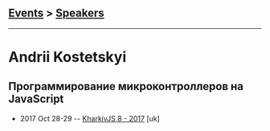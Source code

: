 ## [Events](../README.md) > [Speakers](../speakers.md)
---

# Andrii Kostetskyi

## Программирование микроконтроллеров на JavaScript
- 2017 Oct 28-29 -- [KharkivJS 8 - 2017](https://www.youtube.com/watch?v=iHsslg8ppKw) [uk]   
